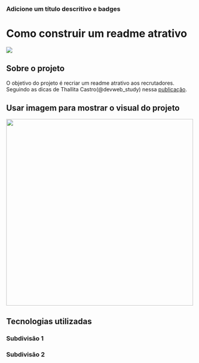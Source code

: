 ### Adicione um título descritivo e badges
# Como construir um readme atrativo
![](https://img.shields.io/github/license/deyvedantonio/readme_atrativo)


## Sobre o projeto
O objetivo do projeto é recriar um readme atrativo aos recrutadores. Seguindo as dicas de Thallita Castro(@devweb_study) nessa [publicação](https://www.linkedin.com/posts/thallyta-castro_como-escrever-o-readme-ugcPost-6904060017490612224-8P7k).


## Usar imagem para mostrar o visual do projeto
<div align="left">
<img src="https://user-images.githubusercontent.com/26858993/159814407-54748ee8-5f67-410f-b36f-a5909212f931.png" width="500px" />
</div>


## Tecnologias utilizadas

### Subdivisão 1


### Subdivisão 2


